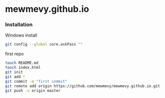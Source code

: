 # mewmevy.github.io

### Installation

Windows install

```sh
git config --global core.askPass ""
```
first repo

```sh
touch README.md
touch index.html
git init
git add *
git commit -m "first commit"
git remote add origin https://github.com/mewmevy/mewmevy.github.io.git
git push -u origin master
```